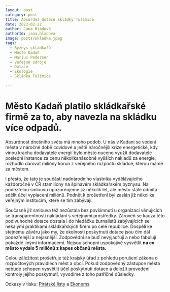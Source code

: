 ```yaml
---
layout: post
category: post
title: Absurdní dotace skládky Tušimice 
date: 2022-02-22
author: Jana Hladová
authorId: jana.hladova
image: posts/skladka.jpeg
tags:
  - Byznys skládkařů
  - Město Kadaň
  - Marius Pedersen
  - Veřejné zdroje
  - Dotace
  - Ekologie
  - Skládka Tušimice
 
---
```


# Město Kadaň platilo skládkařské firmě za to, aby navezla na skládku více odpadů.

Absurdnost dnešního světa má mnoho podob. U nás v Kadani se vedení města v náročné době covidové a ještě náročnější krize energetické, kdy vinou krachu dodavatele energií bylo město nuceno využít dodavatele poslední instance za cenu několikanásobně vyšších nákladů za energie, rozhodlo darovat milióny korun z veřejného rozpočtu skládce, kterou máme za městem. 

I přesto, že tato je součástí nadnárodního vlastníka vydělávajícího každoročně v ČR stamiliony na špinavém skládkařském byznysu. Na podezřelou smlouvu upozorňujeme již několik let, ale město stále odmítá sdělit účel vyplacení miliónů. Podnět k prošetření byl zaslán již několika veřejným institucím, které se tím zabývají. 

Současně již smlouva též nezůstala bez povšimnutí u organizací věnujících se transparentnosti nakládání s veřejnými prostředky. Zároveň se kauza této podivuhodné dotace dostala i do hledáčku žurnalistů zabývajících se nekalými praktikami skládkařských firem po celé republice. 
Dospěli ke stejnému závěru jako my, že okolnosti poskytnutí dotace jsou čím dál podezřelejší a nejasnější. 
Zodpovědní se buď nevyjadřují a nebo fabulují pokaždé jinými informacemi. Nejsou schopni uspokojivě vysvětlit **na co město vydalo 5 miliónů z kapes občanů města.** 

Celou záležitost prošetřuje též krajský úřad z pohledu porušení zákona o rozpočtových pravidlech měst a obcí. Pokud zodpovědný zástupce města nebude schopen vysvětlit  účel poskytnutí dotace a doložit provedení kontroly jejího poskytnutí, vyvodíme z toho patřičné důsledky.


Odkazy v tisku:
[Pirátské listy](https://www.piratskelisty.cz/clanek-4143-pirati-kadan-mesto-dotuje-miliony-spinavy-byznys-skladkaru?fbclid=IwAR2KOyrY17kHGRLJZEro0w0Kc5mShPHgkW34KliNQk_YRHGBhXy0nlx1YnM) a [Ekonems](https://www.ekonews.cz/mesto-platilo-skladkarske-firme-za-to-aby-navezla-vice-odpadu-na-skladku-2/?fbclid=IwAR07RGwMLnTH_9Yh4iei9WhXMB1KMbLv7afin3fB9Hkvfgg2OqIlJyPuc6s)




